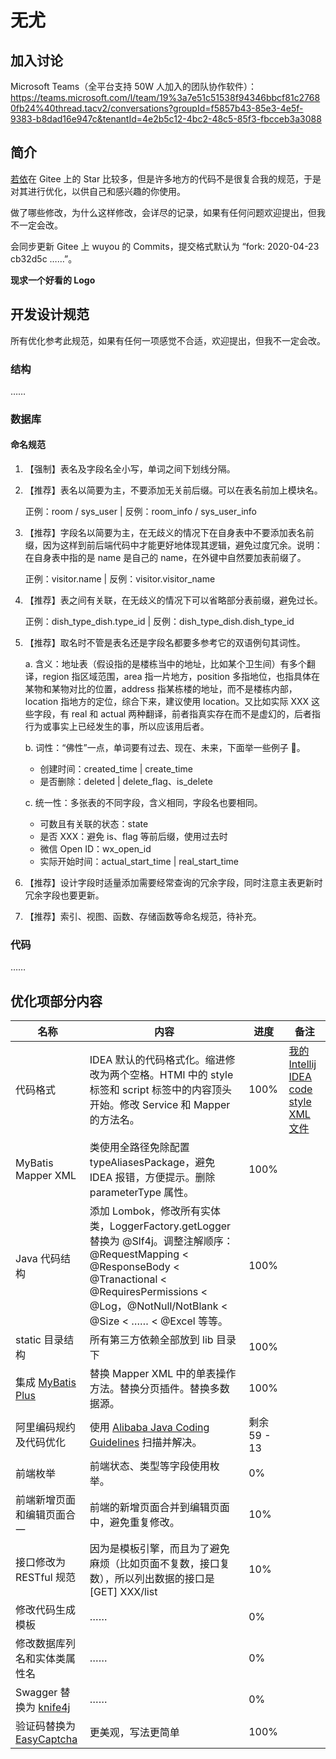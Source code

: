 # 无尤

## 加入讨论

Microsoft Teams（全平台支持 50W 人加入的团队协作软件）：https://teams.microsoft.com/l/team/19%3a7e51c51538f94346bbcf81c27680fb24%40thread.tacv2/conversations?groupId=f5857b43-85e3-4e5f-9383-b8dad16e947c&tenantId=4e2b5c12-4bc2-48c5-85f3-fbcceb3a3088

## 简介

[若依](http://doc.wuyou.vip)在 Gitee 上的 Star 比较多，但是许多地方的代码不是很复合我的规范，于是对其进行优化，以供自己和感兴趣的你使用。

做了哪些修改，为什么这样修改，会详尽的记录，如果有任何问题欢迎提出，但我不一定会改。

会同步更新 Gitee 上 wuyou 的 Commits，提交格式默认为 “fork: 2020-04-23 cb32d5c ……”。

**现求一个好看的 Logo**

## 开发设计规范

所有优化参考此规范，如果有任何一项感觉不合适，欢迎提出，但我不一定会改。

### 结构

……

### 数据库

#### 命名规范

1. 【强制】表名及字段名全小写，单词之间下划线分隔。

2. 【推荐】表名以简要为主，不要添加无关前后缀。可以在表名前加上模块名。

    正例：room / sys_user | 反例：room_info / sys_user_info

4. 【推荐】字段名以简要为主，在无歧义的情况下在自身表中不要添加表名前缀，因为这样到前后端代码中才能更好地体现其逻辑，避免过度冗余。说明：在自身表中指的是 name 是自己的 name，在外键中自然要加表前缀了。

    正例：visitor.name | 反例：visitor.visitor_name
    
5. 【推荐】表之间有关联，在无歧义的情况下可以省略部分表前缀，避免过长。

    正例：dish_type_dish.type_id | 反例：dish_type_dish.dish_type_id
    
6. 【推荐】取名时不管是表名还是字段名都要多参考它的双语例句其词性。

    a. 含义：地址表（假设指的是楼栋当中的地址，比如某个卫生间）有多个翻译，region 指区域范围，area 指一片地方，position 多指地位，也指具体在某物和某物对比的位置，address 指某栋楼的地址，而不是楼栋内部，location 指地方的定位，综合下来，建议使用 location。又比如实际 XXX 这些字段，有 real 和 actual 两种翻译，前者指真实存在而不是虚幻的，后者指行为或事实上已经发生的事，所以应该用后者。

    b. 词性：“佛性”一点，单词要有过去、现在、未来，下面举一些例子 🌰。

      * 创建时间：created_time | create_time
      * 是否删除：deleted | delete_flag、is_delete
        
    c. 统一性：多张表的不同字段，含义相同，字段名也要相同。
    
      * 可数且有关联的状态：state
      * 是否 XXX：避免 is、flag 等前后缀，使用过去时
      * 微信 Open ID：wx_open_id
      * 实际开始时间：actual_start_time | real_start_time
    
7. 【推荐】设计字段时适量添加需要经常查询的冗余字段，同时注意主表更新时冗余字段也要更新。

8. 【推荐】索引、视图、函数、存储函数等命名规范，待补充。

### 代码

……

## 优化项部分内容

| 名称 | 内容 | 进度 | 备注 |
| --- | --- | --- | --- |
| 代码格式 | IDEA 默认的代码格式化。缩进修改为两个空格。HTMl 中的 style 标签和 script 标签中的内容顶头开始。修改 Service 和 Mapper 的方法名。 | 100% | [我的 Intellij IDEA code style XML 文件](./docs/%5BIntellij%20IDEA%20code%20style%5D%20nowrap.xml) |
| MyBatis Mapper XML | 类使用全路径免除配置 typeAliasesPackage，避免 IDEA 报错，方便提示。删除 parameterType 属性。 | 100% |  |
| Java 代码结构 | 添加 Lombok，修改所有实体类，LoggerFactory.getLogger 替换为 @Slf4j。调整注解顺序：@RequestMapping < @ResponseBody < @Tranactional < @RequiresPermissions < @Log，@NotNull/NotBlank < @Size < …… < @Excel 等等。 | 100% |  |
| static 目录结构 | 所有第三方依赖全部放到 lib 目录下 | 100% |  |
| 集成 [MyBatis Plus](https://mp.baomidou.com/) | 替换 Mapper XML 中的单表操作方法。替换分页插件。替换多数据源。 | 100% |  |
| 阿里编码规约及代码优化 | 使用 [Alibaba Java Coding Guidelines](https://plugins.jetbrains.com/plugin/10046-alibaba-java-coding-guidelines) 扫描并解决。 | 剩余 59 - 13 |  |
| 前端枚举 | 前端状态、类型等字段使用枚举。 | 0% |  |
| 前端新增页面和编辑页面合一 | 前端的新增页面合并到编辑页面中，避免重复修改。 | 10% |  |
| 接口修改为 RESTful 规范 | 因为是模板引擎，而且为了避免麻烦（比如页面不复数，接口复数），所以列出数据的接口是 \[GET\] XXX/list | 10% |  |
| 修改代码生成模板 | …… | 0% |  |
| 修改数据库列名和实体类属性名 | …… | 0% |  |
| Swagger 替换为 [knife4j](https://gitee.com/xiaoym/knife4j) | …… | 0% |  |
| 验证码替换为 [EasyCaptcha](https://github.com/whvcse/EasyCaptcha) | 更美观，写法更简单 | 100% |  |
